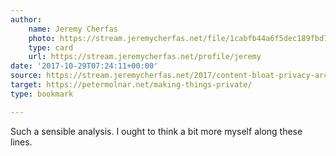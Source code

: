 ```yaml
---
author:
    name: Jeremy Cherfas
    photo: https://stream.jeremycherfas.net/file/1cabfb44a6f5dec189fbd7b10843bb3f/thumb.jpg
    type: card
    url: https://stream.jeremycherfas.net/profile/jeremy
date: '2017-10-29T07:24:11+00:00'
source: https://stream.jeremycherfas.net/2017/content-bloat-privacy-archives
target: https://petermolnar.net/making-things-private/
type: bookmark

---
```


Such a sensible analysis. I ought to think a bit more myself along these
lines.